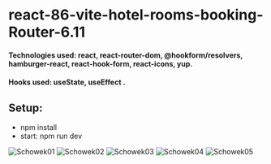 # react-86-vite-hotel-rooms-booking-Router-6.11

#### Technologies used: react, react-router-dom, @hookform/resolvers, hamburger-react, react-hook-form, react-icons, yup.
#### Hooks used: useState, useEffect  .
## Setup:
* npm install
* start: npm run dev

![Schowek01](https://github.com/ajarek/react-86-vite-hotel-rooms-booking-Router-6.11/assets/61388692/2ecc3958-a8cb-46dc-a8a3-89ee01091040)
![Schowek02](https://github.com/ajarek/react-86-vite-hotel-rooms-booking-Router-6.11/assets/61388692/1c62e0e6-bf05-4605-a4eb-af7dad6ea2a4)
![Schowek03](https://github.com/ajarek/react-86-vite-hotel-rooms-booking-Router-6.11/assets/61388692/b16c6df0-feba-4dae-8133-d7d789adf7af)
![Schowek04](https://github.com/ajarek/react-86-vite-hotel-rooms-booking-Router-6.11/assets/61388692/3bd25f50-d93b-431b-921f-a1e99933cea8)
![Schowek05](https://github.com/ajarek/react-86-vite-hotel-rooms-booking-Router-6.11/assets/61388692/cab14818-44f4-4f4d-b8bc-fa16dbaff6e1)

